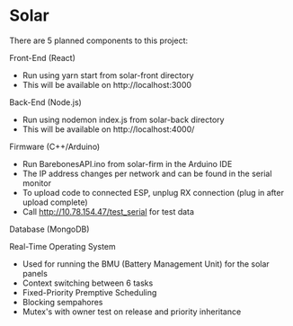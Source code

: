 # Solar

There are 5 planned components to this project:

Front-End (React)
- Run using yarn start from solar-front directory
- This will be available on http://localhost:3000

Back-End (Node.js)
- Run using nodemon index.js from solar-back directory
- This will be available on http://localhost:4000/

Firmware (C++/Arduino)
- Run BarebonesAPI.ino from solar-firm in the Arduino IDE
- The IP address changes per network and can be found in the serial monitor
- To upload code to connected ESP, unplug RX connection (plug in after upload complete)
- Call http://10.78.154.47/test_serial for test data

Database (MongoDB)

Real-Time Operating System
- Used for running the BMU (Battery Management Unit) for the solar panels
- Context switching between 6 tasks
- Fixed-Priority Premptive Scheduling
- Blocking sempahores
- Mutex's with owner test on release and priority inheritance
